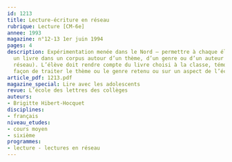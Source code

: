 ```yaml
---
id: 1213
title: Lecture-écriture en réseau
rubrique: Lecture [CM-6e]
annee: 1993
magazine: n°12-13 1er juin 1994
pages: 4
description: Expérimentation menée dans le Nord – permettre à chaque élève de choisir
  un livre dans un corpus autour d’un thème, d’un genre ou d’un auteur (lecture en
  réseau). L’élève doit rendre compte du livre choisi à la classe, témoigner sur une
  façon de traiter le thème ou le genre retenu ou sur un aspect de l’écriture de l’auteur…
article_pdf: 1213.pdf
magazine_special: Lire avec les adolescents
revue: L’école des lettres des collèges
auteurs:
- Brigitte Hibert-Hocquet
disciplines:
- français
niveau_etudes:
- cours moyen
- sixième
programmes:
- lecture - lectures en réseau
---
```

